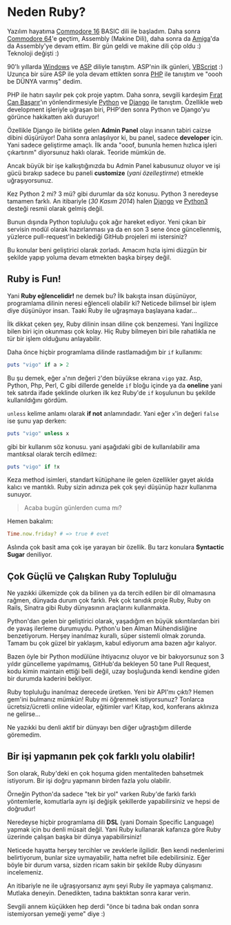 # Neden Ruby?

Yazılım hayatıma [Commodore 16](http://en.wikipedia.org/wiki/Commodore_16) BASIC dili ile başladım. Daha sonra [Commodore 64](http://en.wikipedia.org/wiki/Commodore_64)'e geçtim, Assembly (Makine Dili), daha sonra da [Amiga](http://en.wikipedia.org/wiki/Amiga)'da da Assembly'ye devam ettim. Bir gün geldi ve makine dili çöp oldu :) Teknoloji değişti :)

90'lı yıllarda [Windows](http://en.wikipedia.org/wiki/Microsoft_Windows) ve [ASP](http://en.wikipedia.org/wiki/Active_Server_Pages) diliyle tanıştım. ASP'nin ilk günleri, [VBScript](http://en.wikipedia.org/wiki/VBScript) :) Uzunca bir süre ASP ile yola devam ettikten sonra [PHP](http://en.wikipedia.org/wiki/PHP) ile tanıştım ve "oooh be DÜNYA varmış" dedim.

PHP ile hatırı sayılır pek çok proje yaptım. Daha sonra, sevgili kardeşim [Fırat Can Başarır](https://twitter.com/firat)'ın yönlendirmesiyle [Python](http://en.wikipedia.org/wiki/Python_(programming_language)) ve [Django](http://en.wikipedia.org/wiki/Django_(web_framework)) ile tanıştım. Özellikle web development işleriyle uğraşan biri, PHP'den sonra Python ve Django'yu görünce hakikatten aklı duruyor!

Özellikle Django ile birlikte gelen **Admin Panel** olayı insanın tabiri caizse dibini düşürüyor! Daha sonra anlaşılıyor ki, bu panel, sadece **developer** için. Yani sadece geliştirme amaçlı. İlk anda "ooof, bununla hemen hızlıca işleri çıkartırım" diyorsunuz haklı olarak. Teoride mümkün de.

Ancak büyük bir işe kalkıştığınızda bu Admin Panel kabusunuz oluyor ve işi gücü bırakıp sadece bu paneli **customize** (*yani özelleştirme*) etmekle uğraşıyorsunuz.

Kez Python 2 mi? 3 mü? gibi durumlar da söz konusu. Python 3 neredeyse tamamen farklı. An itibariyle (*30 Kasım 2014*) halen [Django](https://docs.djangoproject.com/en/1.7/topics/python3/) ve [Python3](https://docs.python.org/3/) desteği resmii olarak gelmiş değil.

Bunun dışında Python topluluğu çok ağır hareket ediyor. Yeni çıkan bir servisin modül olarak hazırlanması ya da en son 3 sene önce güncellenmiş, yüzlerce pull-request'in beklediği GitHub projeleri mi istersiniz?

Bu konular beni geliştirici olarak zorladı. Amacım hızla işimi düzgün bir şekilde yapıp yoluma devam etmekten başka birşey değil.

## Ruby is Fun!

Yani **Ruby eğlencelidir!** ne demek bu? İlk bakışta insan düşünüyor, programlama dilinin neresi eğlenceli olabilir ki? Neticede bilimsel bir işlem diye düşünüyor insan. Taaki Ruby ile uğraşmaya başlayana kadar...

İlk dikkat çeken şey, Ruby dilinin insan diline çok benzemesi. Yani İngilizce bilen biri için okunması çok kolay. Hiç Ruby bilmeyen biri bile rahatlıkla ne tür bir işlem olduğunu anlayabilir.

Daha önce hiçbir programlama dilinde rastlamadığım bir `if` kullanımı:

```ruby
puts "vigo" if a > 2
```

Bu şu demek, eğer `a`'nın değeri `2`'den büyükse ekrana `vigo` yaz. Asp, Python, Php, Perl, C gibi dillerde genelde `if` bloğu içinde ya da **oneline** yani tek satırda ifade şeklinde olurken ilk kez Ruby'de `if` koşulunun bu şekilde kullanıldığını gördüm.

`unless` kelime anlamı olarak **if not** anlamındadır. Yani eğer `x`'in değeri `false` ise şunu yap derken:

```ruby
puts "vigo" unless x
```

gibi bir kullanım söz konusu. yani aşağıdaki gibi de kullanılabilir ama mantıksal olarak tercih edilmez:

```ruby
puts "vigo" if !x
```

Keza method isimleri, standart kütüphane ile gelen özellikler gayet akılda kalıcı ve mantıklı. Ruby sizin adınıza pek çok şeyi düşünüp hazır kullanıma sunuyor.

> Acaba bugün günlerden cuma mı?

Hemen bakalım:

```ruby
Time.now.friday? # => true # evet 
```

Aslında çok basit ama çok işe yarayan bir özellik. Bu tarz konulara **Syntactic Sugar** deniliyor.

## Çok Güçlü ve Çalışkan Ruby Topluluğu

Ne yazıkki ülkemizde çok da bilinen ya da tercih edilen bir dil olmamasına rağmen, dünyada durum çok farklı. Pek çok tanıdık proje Ruby, Ruby on Rails, Sinatra gibi Ruby dünyasının araçlarını kullanmakta.

Python'dan gelen bir geliştirici olarak, yaşadığım en büyük sıkıntılardan biri de yavaş ilerleme durumuydu. Python'u ben Alman Mühendisliğine benzetiyorum. Herşey inanılmaz kurallı, süper sistemli olmak zorunda. Tamam bu çok güzel bir yaklaşım, kabul ediyorum ama bazen ağır kalıyor.

Bazen öyle bir Python modülüne ihtiyacınız oluyor ve bir bakıyorsunuz son 3 yıldır güncelleme yapılmamış, GitHub'da bekleyen 50 tane Pull Request, kodu kimin maintain ettiği belli değil, uzay boşluğunda kendi kendine giden bir durumda kaderini bekliyor.

Ruby topluluğu inanılmaz derecede üretken. Yeni bir API'mı çıktı? Hemen gem'ini bulmanız mümkün! Ruby mi öğrenmek istiyorsunuz? Tonlarca ücretsiz/ücretli online videolar, eğitimler var! Kitap, kod, konferans aklınıza ne gelirse...

Ne yazıkki bu denli aktif bir dünyayı ben diğer uğraştığım dillerde göremedim.

## Bir işi yapmanın pek çok farklı yolu olabilir!

Son olarak, Ruby'deki en çok hoşuma giden mentaliteden bahsetmek istiyorum. Bir işi doğru yapmanın birden fazla yolu olabilir. 

Örneğin Python'da sadece "tek bir yol" varken Ruby'de farklı farklı yöntemlerle, komutlarla aynı işi değişik şekillerde yapabilirsiniz ve hepsi de doğrudur!

Neredeyse hiçbir programlama dili **DSL** (yani Domain Specific Language) yapmak için bu denli müsait değil. Yani Ruby kullanarak kafanıza göre Ruby üzerinde çalışan başka bir dünya yapabilirsiniz!

Neticede hayatta herşey tercihler ve zevklerle ilgilidir. Ben kendi nedenlerimi belirtiyorum, bunlar size uymayabilir, hatta nefret bile edebilirsiniz. Eğer böyle bir durum varsa, sizden ricam sakin bir şekilde Ruby dünyasını incelemeniz.

An itibariyle ne ile uğraşıyorsanız aynı şeyi Ruby ile yapmaya çalışmanız. Mutlaka deneyin. Denedikten, tadına baktıktan sonra karar verin.

Sevgili annem küçükken hep derdi "önce bi tadına bak ondan sonra istemiyorsan yemeği yeme" diye :)